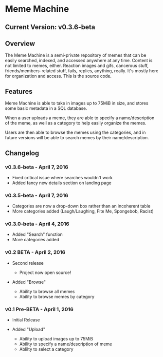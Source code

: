 # Meme Machine

## Current Version: v0.3.6-beta

## Overview

The Meme Machine is a semi-private repository of memes that can be easily searched, indexed, and accessed anywhere at any time. Content is not limited to memes, either. Reaction images and gifs, cancerous stuff, friends/members-related stuff, fails, replies, anything, really. It's mostly here for organization and access. This is the source code.

## Features

Meme Machine is able to take in images up to 75MiB in size, and stores some basic metadata in a SQL database.

When a user uploads a meme, they are able to specify a name/description of the meme, as well as a category to help easily organize the memes.

Users are then able to browse the memes using the categories, and in future versions will be able to search memes by their name/description.

## Changelog

### v0.3.6-beta - April 7, 2016

- Fixed critical issue where searches wouldn't work
- Added fancy new details section on landing page

### v0.3.5-beta - April 7, 2016

- Categories are now a drop-down box rather than an incoherent table
- More categories added (Laugh/Laughing, Fite Me, Spongebob, Racist)

### v0.3.0-beta - April 4, 2016

- Added "Search" function
- More categories added

### v0.2 BETA - April 2, 2016

- Second release
  - Project now open source!
	
- Added "Browse"
  - Ability to browse all memes
  - Ability to browse memes by category

### v0.1 Pre-BETA - April 1, 2016

- Initial Release
    
- Added "Upload"
  - Ability to upload images up to 75MiB
  - Ability to specify a name/description of meme
  - Ablilty to select a category

